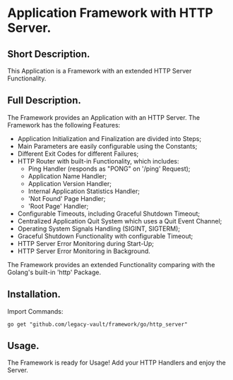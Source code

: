 # Application Framework with HTTP Server.


## Short Description.

This Application is a Framework with an extended HTTP Server Functionality.

## Full Description.

The Framework provides an Application with an HTTP Server.
The Framework has the following Features:
  -	Application Initialization and Finalization are divided into Steps;
  -	Main Parameters are easily configurable using the Constants;
  -	Different Exit Codes for different Failures;
  -	HTTP Router with built-in Functionality, which includes:
    - Ping Handler (responds as "PONG" on '/ping' Request);
    - Application Name Handler;
    - Application Version Handler;
    - Internal Application Statistics Handler;
    - 'Not Found' Page Handler;
    - 'Root Page' Handler;
  -	Configurable Timeouts, including Graceful Shutdown Timeout;
  -	Centralized Application Quit System which uses a Quit Event Channel;
  -	Operating System Signals Handling (SIGINT, SIGTERM);
  - Graceful Shutdown Functionality with configurable Timeout;
  -	HTTP Server Error Monitoring during Start-Up;
  -	HTTP Server Error Monitoring in Background.

The Framework provides an extended Functionality comparing with the Golang's built-in 'http' Package.

## Installation.

Import Commands:
```
go get "github.com/legacy-vault/framework/go/http_server"
```

## Usage.

The Framework is ready for Usage!
Add your HTTP Handlers and enjoy the Server.

